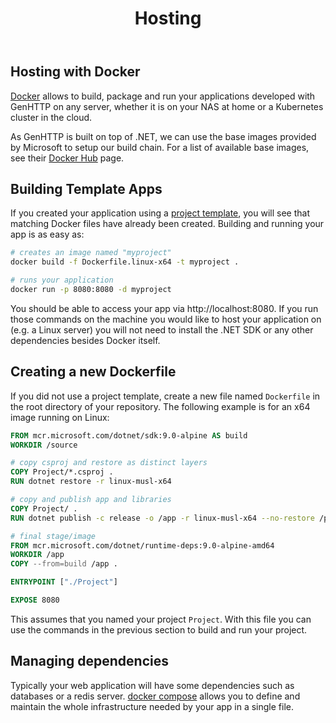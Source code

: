 ﻿---
title: Hosting
weight: 5
description: 'Host web applications written in C# using the .NET docker images.'
cascade:
  type: docs
---
## Hosting with Docker

[Docker](https://www.docker.com/) allows to build, package and run your applications
developed with GenHTTP on any server, whether it is on your NAS at home or a Kubernetes
cluster in the cloud.

As GenHTTP is built on top of .NET, we can use the base images provided by Microsoft
to setup our build chain. For a list of available base images,
see their [Docker Hub](https://hub.docker.com/_/microsoft-dotnet-core-sdk/) page.

## Building Template Apps

If you created your application using a [project template](../content/templates),
you will see that matching Docker files have already been created. Building and
running your app is as easy as:

```bash
# creates an image named "myproject"
docker build -f Dockerfile.linux-x64 -t myproject .

# runs your application
docker run -p 8080:8080 -d myproject
```

You should be able to access your app via http://localhost:8080. If you run those
commands on the machine you would like to host your application on (e.g. a Linux server)
you will not need to install the .NET SDK or any other dependencies besides Docker itself.

## Creating a new Dockerfile

If you did not use a project template, create a new file named `Dockerfile` in the
root directory of your repository. The following example is for an x64 image
running on Linux:

```dockerfile
FROM mcr.microsoft.com/dotnet/sdk:9.0-alpine AS build
WORKDIR /source

# copy csproj and restore as distinct layers
COPY Project/*.csproj .
RUN dotnet restore -r linux-musl-x64

# copy and publish app and libraries
COPY Project/ .
RUN dotnet publish -c release -o /app -r linux-musl-x64 --no-restore /p:PublishTrimmed=true /p:TrimMode=Link

# final stage/image
FROM mcr.microsoft.com/dotnet/runtime-deps:9.0-alpine-amd64
WORKDIR /app
COPY --from=build /app .

ENTRYPOINT ["./Project"]

EXPOSE 8080
```

This assumes that you named your project `Project`. With this file you can use
the commands in the previous section to build and run your project.

## Managing dependencies

Typically your web application will have some dependencies such as databases
or a redis server. [docker compose](https://docs.docker.com/compose/gettingstarted/)
allows you to define and maintain the whole infrastructure needed by your app
in a single file.
